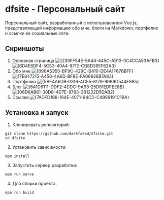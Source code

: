 # dfsite - Персональный сайт

Персональный сайт, разработанный с использованием Vue.js, представляющий информацию обо мне, блоги на Markdown, портфолио и ссылки на социальные сети.

## Скриншоты
1. Основная страница
![{230FF54E-5A44-445C-A913-0C4CCA53AFB3}](https://github.com/user-attachments/assets/417724d8-eac1-4a7a-acbf-1ef3b848e811)
![{6D4E6DF4-5C53-40A4-871E-CB8D395F82A3}](https://github.com/user-attachments/assets/6b8654e5-8c21-4a80-9adb-71c6ead2cd7f)
2. Обо мне
![{096A5350-BF9C-429C-B410-DE4A1F676BFF}](https://github.com/user-attachments/assets/5d31f33a-4f75-48d9-8a80-25f39b37e0cf)
![{7E847215-A456-4A6D-BF8E-FA06926B7A83}](https://github.com/user-attachments/assets/aeb50743-79f4-4a5e-a2c6-104affa9574d)
3. Портфолио
![{5BE4A6DB-0316-4CF5-8179-9989D544F8B5}](https://github.com/user-attachments/assets/d0aa1942-d417-4261-aa45-928d384cf587)
4. Блог
![{6A1D6111-DDF2-4DDC-9A93-25D81EDFEE8B}](https://github.com/user-attachments/assets/3cb900ea-5754-4bf4-a2d1-b502eb2e653f)
![{06D6AB81-38D8-4D7E-9783-381232D5DAB2}](https://github.com/user-attachments/assets/eedb7e8a-f69a-4adb-b1d1-6899aa205ba2)
5. Ссылки
![{7ADFD168-164E-4071-94CD-C4999191C1BA}](https://github.com/user-attachments/assets/92f08eeb-dec3-46e6-aea5-78e0db2f7e19)

## Установка и запуск

1. Клонировать репозиторий:

```
git clone https://github.com/darkfated/dfsite.git
cd dfsite
```

2. Установить зависимости:

```
npm install
```

3. Запустить сервер разработки:

```
npm run serve
```

4. Для сборки проекта:

```
npm run build
```
